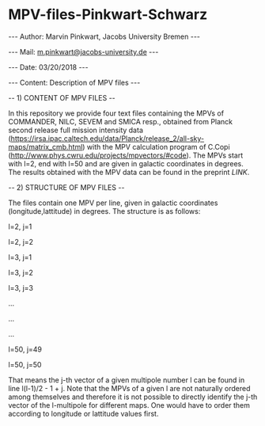 # MPV-files-Pinkwart-Schwarz

--- Author: Marvin Pinkwart, Jacobs University Bremen ---

--- Mail: m.pinkwart@jacobs-university.de ---

--- Date: 03/20/2018 ---

--- Content: Description of MPV files ---


-- 1) CONTENT OF MPV FILES --

In this repository we provide four text files containing the MPVs of COMMANDER, NILC, SEVEM and SMICA resp., obtained from Planck second release full mission intensity data (https://irsa.ipac.caltech.edu/data/Planck/release_2/all-sky-maps/matrix_cmb.html) with the MPV calculation program of C.Copi (http://www.phys.cwru.edu/projects/mpvectors/#code). The MPVs start with l=2, end with l=50 and are given in galactic coordinates in degrees. The results obtained with the MPV data can be found in the preprint $LINK$.

-- 2) STRUCTURE OF MPV FILES --

The files contain one MPV per line, given in galactic coordinates (longitude,lattitude) in degrees. The structure is as follows: 

l=2, j=1

l=2, j=2

l=3, j=1

l=3, j=2

l=3, j=3

...

...

...

l=50, j=49

l=50, j=50

That means the j-th vector of a given multipole number l can be found in line l(l-1)/2 - 1 + j. Note that the MPVs of a given l are not naturally ordered among themselves and therefore it is not possible to directly identify the j-th vector of the l-multipole for different maps. One would have to order them according to longitude or lattitude values first.
